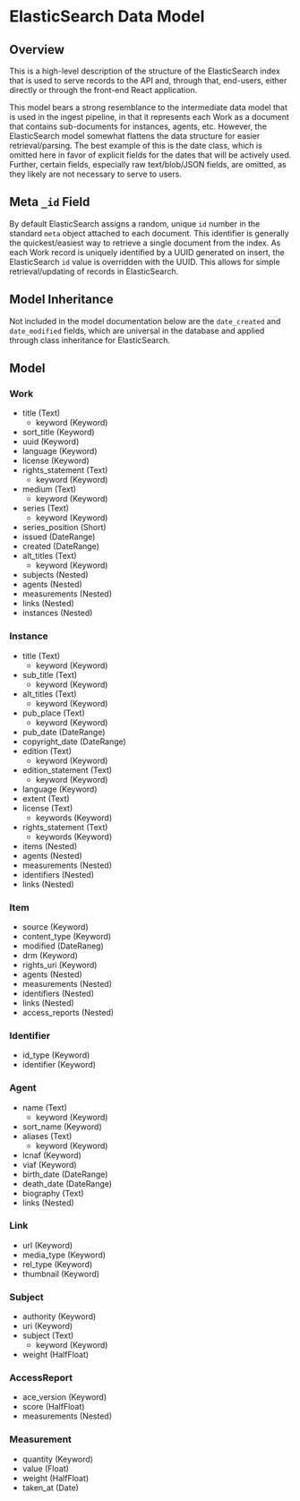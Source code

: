 # ElasticSearch Data Model

## Overview
This is a high-level description of the structure of the ElasticSearch index that is used to serve records to the API and, through that, end-users, either directly or through the front-end React application.

This model bears a strong resemblance to the intermediate data model that is used in the ingest pipeline, in that it represents each Work as a document that contains sub-documents for instances, agents, etc. However, the ElasticSearch model somewhat flattens the data structure for easier retrieval/parsing. The best example of this is the date class, which is omitted here in favor of explicit fields for the dates that will be actively used. Further, certain fields, especially raw text/blob/JSON fields, are omitted, as they likely are not necessary to serve to users.

## Meta `_id` Field
By default ElasticSearch assigns a random, unique `id` number in the standard `meta` object attached to each document. This identifier is generally the quickest/easiest way to retrieve a single document from the index. As each Work record is uniquely identified by a UUID generated on insert, the ElasticSearch `id` value is overridden with the UUID. This allows for simple retrieval/updating of records in ElasticSearch.

## Model Inheritance
Not included in the model documentation below are the `date_created` and `date_modified` fields, which are universal in the database and applied through class inheritance for ElasticSearch.

## Model

### Work
- title (Text)
  - keyword (Keyword)
- sort_title (Keyword)
- uuid (Keyword)
- language (Keyword)
- license (Keyword)
- rights_statement (Text)
  - keyword (Keyword)
- medium (Text)
  - keyword (Keyword)
- series (Text)
  - keyword (Keyword)
- series_position (Short)
- issued (DateRange)
- created (DateRange)
- alt_titles (Text)
  - keyword (Keyword)
- subjects (Nested)
- agents (Nested)
- measurements (Nested)
- links (Nested)
- instances (Nested)

### Instance
- title (Text)
  - keyword (Keyword)
- sub_title (Text)
  - keyword (Keyword)
- alt_titles (Text)
  - keyword (Keyword)
- pub_place (Text)
  - keyword (Keyword)
- pub_date (DateRange)
- copyright_date (DateRange)
- edition (Text)
  - keyword (Keyword)
- edition_statement (Text)
  - keyword (Keyword)
- language (Keyword)
- extent (Text)
- license (Text)
  - keywords (Keyword)
- rights_statement (Text)
  - keywords (Keyword)
- items (Nested)
- agents (Nested)
- measurements (Nested)
- identifiers (Nested)
- links (Nested)

### Item
- source (Keyword)
- content_type (Keyword)
- modified (DateRaneg)
- drm (Keyword)
- rights_uri (Keyword)
- agents (Nested)
- measurements (Nested)
- identifiers (Nested)
- links (Nested)
- access_reports (Nested)

### Identifier
- id_type (Keyword)
- identifier (Keyword)

### Agent
- name (Text)
  - keyword (Keyword)
- sort_name (Keyword)
- aliases (Text)
  - keyword (Keyword)
- lcnaf (Keyword)
- viaf (Keyword)
- birth_date (DateRange)
- death_date (DateRange)
- biography (Text)
- links (Nested)

### Link
- url (Keyword)
- media_type (Keyword)
- rel_type (Keyword)
- thumbnail (Keyword)

### Subject
- authority (Keyword)
- uri (Keyword)
- subject (Text)
  - keyword (Keyword)
- weight (HalfFloat)

### AccessReport
- ace_version (Keyword)
- score (HalfFloat)
- measurements (Nested)

### Measurement
- quantity (Keyword)
- value (Float)
- weight (HalfFloat)
- taken_at (Date)
